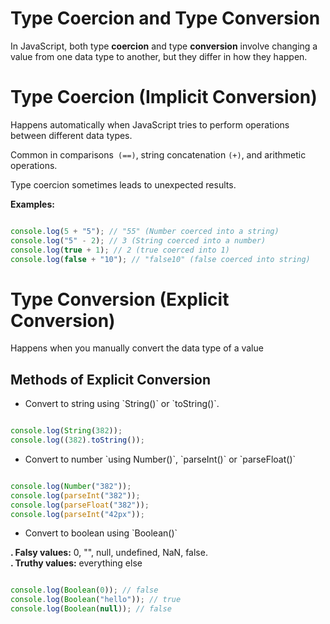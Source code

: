 # Type Coercion and Type Conversion


In JavaScript, both type **coercion** and type **conversion** involve changing a value from one data type to another, but they differ in how they happen.

# Type Coercion (Implicit Conversion)

Happens automatically when JavaScript tries to perform operations between different data types.

Common in comparisons` (==)`, string concatenation `(+)`, and arithmetic operations.

Type coercion sometimes leads to unexpected results.

**Examples:**


```js

console.log(5 + "5"); // "55" (Number coerced into a string)
console.log("5" - 2); // 3 (String coerced into a number)
console.log(true + 1); // 2 (true coerced into 1)
console.log(false + "10"); // "false10" (false coerced into string)

```


# Type Conversion (Explicit Conversion)

Happens when you manually convert the data type of a value

## Methods of Explicit Conversion

<ul>
    <li>Convert to string using `String()` or `toString()`.</li>
</ul>

```js

console.log(String(382));
console.log((382).toString());

```


<ul>
    <li>Convert to number `using Number()`, `parseInt()` or `parseFloat()`</li>
</ul>

```js

console.log(Number("382"));
console.log(parseInt("382"));
console.log(parseFloat("382"));
console.log(parseInt("42px"));


```

<ul>
    <li>Convert to boolean using `Boolean()`</li>
</ul>

**. Falsy values:** 0, "", null, undefined, NaN, false.  
**. Truthy values:**  everything else</li>


```js

console.log(Boolean(0)); // false
console.log(Boolean("hello")); // true
console.log(Boolean(null)); // false


```




